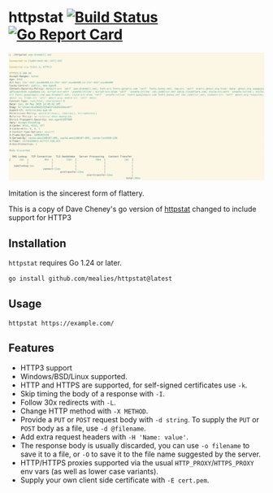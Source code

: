 # httpstat [![Build Status](https://github.com/mealies/httpstat/actions/workflows/push.yml/badge.svg)](https://github.com/mealies/httpstat/actions/workflows/push.yml) [![Go Report Card](https://goreportcard.com/badge/github.com/mealies/httpstat)](https://goreportcard.com/report/github.com/mealies/httpstat)

![Shameless](./screenshot.png)

Imitation is the sincerest form of flattery.

This is a copy of Dave Cheney's go version of [httpstat](https://github.com/davecheney/httpstat) changed to include support for HTTP3
## Installation
`httpstat` requires Go 1.24 or later.
```
go install github.com/mealies/httpstat@latest
```

## Usage
```
httpstat https://example.com/
```
## Features

- HTTP3 support
- Windows/BSD/Linux supported.
- HTTP and HTTPS are supported, for self-signed certificates use `-k`.
- Skip timing the body of a response with `-I`.
- Follow 30x redirects with `-L`.
- Change HTTP method with `-X METHOD`.
- Provide a `PUT` or `POST` request body with `-d string`. To supply the `PUT` or `POST` body as a file, use `-d @filename`.
- Add extra request headers with `-H 'Name: value'`.
- The response body is usually discarded, you can use `-o filename` to save it to a file, or `-O` to save it to the file name suggested by the server.
- HTTP/HTTPS proxies supported via the usual `HTTP_PROXY`/`HTTPS_PROXY` env vars (as well as lower case variants).
- Supply your own client side certificate with `-E cert.pem`.


